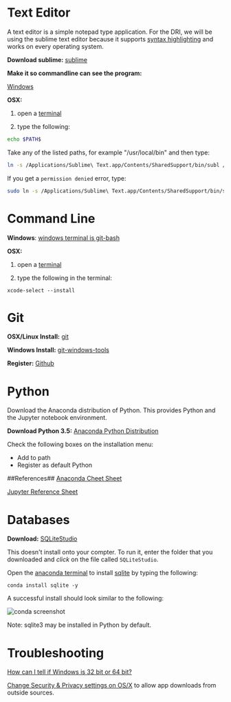 Text Editor
===========
A text editor is a simple notepad type application. For the DRI, we will be using the sublime text editor because it supports [syntax highlighting](https://en.wikipedia.org/wiki/Syntax_highlighting) and works on every operating system. 

**Download sublime:** [sublime](https://www.sublimetext.com/)

**Make it so commandline can see the program:**

[Windows](https://scotch.io/tutorials/open-sublime-text-from-the-command-line-using-subl-exe-windows)

**OSX:**

1) open a [terminal](anaconda.md#md)

2) type the following:

```bash
echo $PATH$
```
Take any of the listed paths, for example "/usr/local/bin" and then type:
```bash
ln -s /Applications/Sublime\ Text.app/Contents/SharedSupport/bin/subl /usr/local/bin
```

If you get a `permission denied` error, type:

```bash
sudo ln -s /Applications/Sublime\ Text.app/Contents/SharedSupport/bin/subl /usr/local/bin
```

Command Line
============
**Windows**: [windows terminal is git-bash](https://git-for-windows.github.io/)

**OSX:**

1) open a [terminal](https://github.com/GCDigitalFellows/installdri.github.io/blob/master/anaconda.md#mac)

2) type the following in the terminal:
```
xcode-select --install
```


Git
============
**OSX/Linux Install:** [git](https://git-scm.com/)

**Windows Install:** [git-windows-tools](https://git-for-windows.github.io/)

**Register:** [Github](https://github.com/)

Python
======
Download the Anaconda distribution of Python. This provides Python and the Jupyter notebook environment. 

**Download Python 3.5:** [Anaconda Python Distribution](https://www.continuum.io/downloads)

Check the following boxes on the installation menu:
 * Add to path
 * Register as default Python

##References##
[Anaconda Cheet Sheet](http://conda.pydata.org/docs/using/cheatsheet.html)

[Jupyter Reference Sheet](https://damontallen.github.io/IPython-quick-ref-sheets/)

Databases
==========

**Download:** [SQLiteStudio](http://sqlitestudio.pl/)

This doesn't install onto your compter. To run it, enter the folder that you downloaded and _click_ on the file called `SQLiteStudio`. 

Open the [anaconda terminal](anaconda.md) to install [sqlite](https://docs.python.org/2/library/sqlite3.html) by typing the following: 

`conda install sqlite -y`

A successful install should look similar to the following:

![conda screenshot](https://github.com/GCDigitalFellows/installdri.github.io/blob/master/conda_install.png)


Note: sqlite3 may be installed in Python by default.

Troubleshooting
===============
[How can I tell if Windows is 32 bit or 64 bit?](http://windows.microsoft.com/en-us/windows/32-bit-and-64-bit-windows#1TC=windows-7)

[Change Security & Privacy settings on OS/X](https://support.apple.com/en-us/HT202491) to allow app downloads from outside sources. 

